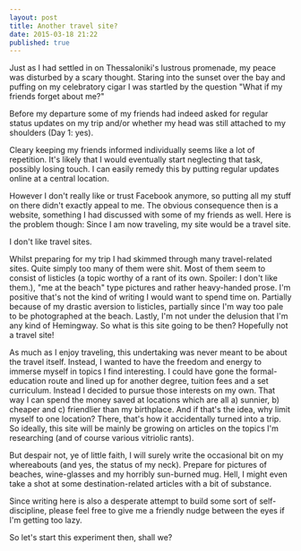 ```yaml
---
layout: post
title: Another travel site? 
date: 2015-03-18 21:22
published: true
---
```

Just as I had settled in on Thessaloniki's lustrous promenade, my peace was disturbed by a scary thought. Staring into the sunset over the bay and puffing on my celebratory cigar I was startled by the question "What if my friends forget about me?" 

Before my departure some of my friends had indeed asked for regular status updates on my trip and/or whether my head was still attached to my shoulders (Day 1: yes).

Cleary keeping my friends informed individually seems like a lot of repetition. It's likely that I would eventually start neglecting that task, possibly losing touch. I can easily remedy this by putting regular updates online at a central location.

However I don't really like or trust Facebook anymore, so putting all my stuff on there didn't exactly appeal to me.
The obvious consequence then is a website, something I had discussed with some of my friends as well.
Here is the problem though: Since I am now traveling, my site would be a travel site. 

I don't like travel sites.

Whilst preparing for my trip I had skimmed through many travel-related sites. Quite simply too many of them were shit. 
Most of them seem to consist of listicles (a topic worthy of a rant of its own. Spoiler: I don't like them.), "me at the beach" type pictures and rather heavy-handed prose.
I'm positive that's not the kind of writing I would want to spend time on. Partially because of my drastic aversion to listicles, partially since I'm way too pale to be photographed at the beach. Lastly, I'm not under the delusion that I'm any kind of Hemingway.
So what is this site going to be then? 
Hopefully not a travel site!

As much as I enjoy traveling, this undertaking was never meant to be about the travel itself. Instead, I wanted to have the freedom and energy to immerse myself in topics I find interesting. I could have gone  the formal-education route and lined up for another degree, tuition fees and a set curriculum. Instead I decided to pursue those interests on my own. That way I can spend the money saved at locations which are all a) sunnier, b) cheaper and c) friendlier than my birthplace. And if that's the idea, why limit myself to one location? There, that's how it accidentally turned into a trip.
So ideally, this site will be mainly be growing on articles on the topics I'm researching (and of course various vitriolic rants).

But despair not, ye of little faith, I will surely write the occasional bit on my whereabouts (and yes, the status of my neck). Prepare for pictures of beaches, wine-glasses and my horribly sun-burned mug. Hell, I might even take a shot at some destination-related articles with a bit of substance.

Since writing here is also a desperate attempt to build some sort of self-discipline, please feel free to give me a friendly nudge between the eyes if I'm getting too lazy.

So let's start this experiment then, shall we?





